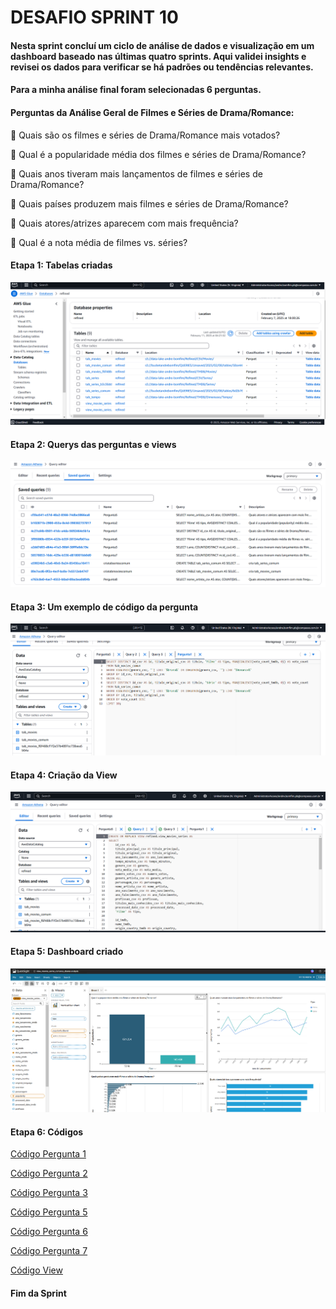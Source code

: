 # DESAFIO SPRINT 10

#### Nesta sprint concluí um ciclo de análise de dados e visualização em um dashboard baseado nas últimas quatro sprints. Aqui validei insights e revisei os dados para verificar se há padrões ou tendências relevantes.

#### Para a minha análise final foram selecionadas 6 perguntas.

 #### Perguntas da Análise Geral de Filmes e Séries de Drama/Romance:

🔹 Quais são os filmes e séries de Drama/Romance mais votados?

🔹 Qual é a popularidade média dos filmes e séries de Drama/Romance?

🔹 Quais anos tiveram mais lançamentos de filmes e séries de Drama/Romance?

🔹 Quais países produzem mais filmes e séries de Drama/Romance?

🔹 Quais atores/atrizes aparecem com mais frequência?

🔹 Qual é a nota média de filmes vs. séries?

#### Etapa 1: Tabelas criadas

![imagem1](../EVIDENCIAS/img01.png)

#### Etapa 2: Querys das perguntas e views

![imagem1](../EVIDENCIAS/img02.png)

#### Etapa 3: Um exemplo de código da pergunta

![imagem1](../EVIDENCIAS/img03.png)

#### Etapa 4: Criação da View

![imagem1](../EVIDENCIAS/img04.png)

#### Etapa 5: Dashboard criado

![imagem1](../EVIDENCIAS/img05.png)

#### Etapa 6: Códigos

[Código Pergunta 1](../DESAFIO/pergunta1.sql)

[Código Pergunta 2](../DESAFIO/pergunta2.sql)

[Código Pergunta 3](../DESAFIO/pergunta3.sql)

[Código Pergunta 5](../DESAFIO/pergunta5.sql)

[Código Pergunta 6](../DESAFIO/pergunta6.sql)

[Código Pergunta 7](../DESAFIO/pergunta7.sql)

[Código View](../DESAFIO/pergunta1.sql)

#### Fim da Sprint

